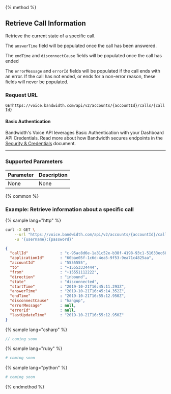 {% method %}

## Retrieve Call Information
Retrieve the current state of a specific call.

The `answerTime` field will be populated once the call has been answered.

The `endTime` and `disconnectCause` fields will be populated once the call has ended

The `errorMessage` and `errorId` fields will be populated if the call ends with an error. If the call has not ended, or ends for a non-error reason, these fields will never be populated.

### Request URL

<code class="get">GET</code>`https://voice.bandwidth.com/api/v2/accounts/{accountId}/calls/{callId}`

#### Basic Authentication

Bandwidth's Voice API leverages Basic Authentication with your Dashboard API Credentials. Read more about how Bandwidth secures endpoints in the [Security & Credentials](../../../guides/accountCredentials.md) document.

---

### Supported Parameters

| Parameter | Description |
|:----------|:------------|
| None      | None        |

{% common %}

### Example: Retrieve information about a specific call

{% sample lang="http" %}

```bash
curl -X GET \
    --url "https://voice.bandwidth.com/api/v2/accounts/{accountId}/calls/{callId}" \
    -u '{username}:{password}'
```

```json
{
  "callId"              : "c-95ac8d6e-1a31c52e-b38f-4198-93c1-51633ec68f8d",
  "applicationId"       : "60bae05f-1c6d-4ea5-9f53-9ea71c4825aa",
  "accountId"           : "5555555",
  "to"                  : "+15553334444",
  "from"                : "+15551112222",
  "direction"           : "inbound",
  "state"               : "disconnected",
  "startTime"           : "2019-10-21T16:45:11.293Z",
  "answerTime"          : "2019-10-21T16:45:14.352Z",
  "endTime"             : "2019-10-21T16:55:12.950Z",
  "disconnectCause"     : "hangup",
  "errorMessage"        : null,
  "errorId"             : null,
  "lastUpdateTime"      : "2019-10-21T16:55:12.950Z"
}
```

{% sample lang="csharp" %}

```csharp
// coming soon
```

{% sample lang="ruby" %}

```ruby
# coming soon
```

{% sample lang="python" %}

```python
# coming soon
```

{% endmethod %}
